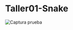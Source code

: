 # Taller01-Snake

![Captura prueba](https://github.com/Jonthz/Taller01-Snake/assets/121326880/373042b4-2662-4d25-937c-b025a7ca6805)

